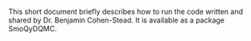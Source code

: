 This short document briefly describes how to run the code written and
shared by Dr. Benjamin Cohen-Stead. It is available as a package
SmoQyDQMC.
